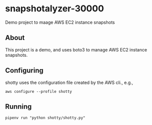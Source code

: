 # snapshotalyzer-30000

Demo project to maage AWS EC2 instance snapshots

## About

This project is a demo, and uses boto3 to manage AWS EC2 instance snapshots.

## Configuring

shotty uses the configuration file created by the AWS cli., e.g.,

`aws configure --profile shotty`

## Running

`pipenv run "python shotty/shotty.py"`